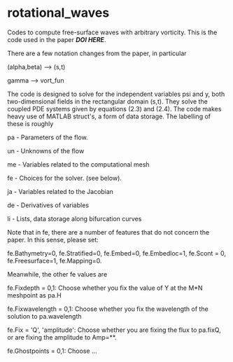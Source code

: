 # rotational_waves
Codes to compute free-surface waves with arbitrary vorticity. This is the code used in the paper ***DOI HERE***. 

There are a few notation changes from the paper, in particular 

  (alpha,beta) --> (s,t)

  gamma --> vort_fun



The code is designed to solve for the independent variables psi and y, both two-dimensional fields in the rectangular domain (s,t). They solve the coupled PDE systems given by equations (2.3) and (2.4). The code makes heavy use of MATLAB struct's, a form of data storage. The labelling of these is roughly

pa - Parameters of the flow.

un - Unknowns of the flow 

me - Variables related to the computational mesh

fe - Choices for the solver. (see below).

ja - Variables related to the Jacobian

de - Derivatives of variables

li - Lists, data storage along bifurcation curves



Note that in fe, there are a number of features that do not concern the paper. In this sense, please set:

fe.Bathymetry=0, fe.Stratified=0, fe.Embed=0, fe.Embedloc=1, fe.Scont = 0, fe.Freesurface=1, fe.Mapping=0.



Meanwhile, the other fe values are

fe.Fixdepth = 0,1: Choose whether you fix the value of Y at the M*N meshpoint as pa.H

fe.Fixwavelength = 0,1: Choose whether you fix the wavelength of the solution to pa.wavelength

fe.Fix = 'Q', 'amplitude': Choose whether you are fixing the flux to pa.fixQ, or are fixing the amplitude to Amp=**.

fe.Ghostpoints = 0,1: Choose ...





